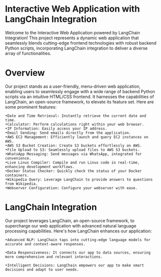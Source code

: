 # Interactive Web Application with LangChain Integration 
Welcome to the Interactive Web Application powered by LangChain Integration! This project represents a dynamic web application that seamlessly blends cutting-edge frontend technologies with robust backend Python scripts, incorporating LangChain integration to deliver a diverse array of functionalities.

# Overview
Our project stands as a user-friendly, menu-driven web application, enabling users to seamlessly engage with a wide range of backend Python scripts via an intuitive HTML/CSS frontend. It harnesses the capabilities of LangChain, an open-source framework, to elevate its feature set. Here are some prominent features: 			

 	•Date and Time Retrieval: Instantly retrieve the current date and time.	
 	•Calculator: Perform calculations right within your web browser.	
	•IP Information: Easily access your IP address.	
 	•Email Sending: Send emails directly from the application.
	•AWS EC2 Management: Efficiently launch and query EC2 instances on AWS.
	•AWS S3 Bucket Creation: Create S3 buckets effortlessly on AWS.
	•File Upload to S3: Seamlessly upload files to AWS S3 buckets.
	•WhatsApp Messaging: Send messages via WhatsApp, integrated for convenience.
	•Live Linux Compiler: Compile and run Linux code in real-time, enhancing development workflows.
	•Docker Status Checker: Quickly check the status of your Docker containers.
	•Wikipedia Query: Leverage LangChain to provide answers to questions from Wikipedia.
	•Webserver Configuration: Configure your webserver with ease.

# LangChain Integration
Our project leverages LangChain, an open-source framework, to supercharge our web application with advanced natural language
processing capabilities. Here's how LangChain enhances our application:

	•Advanced NLP: LangChain taps into cutting-edge language models for accurate and context-aware responses.
 	
	•Data Responsiveness: It connects our app to data sources, ensuring more comprehensive and relevant interactions.
 
	•Intelligent Decisions: LangChain empowers our app to make smart decisions and adapt to user needs.










